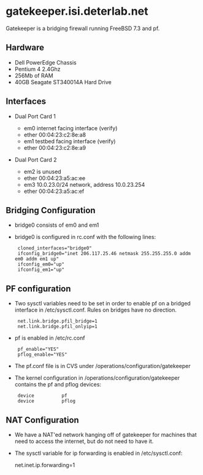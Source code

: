 # gatekeeper.isi.deterlab.net

Gatekeeper is a bridging firewall running FreeBSD 7.3 and pf.

## Hardware

* Dell PowerEdge Chassis
* Pentium 4 2.4Ghz
* 256Mb of RAM
* 40GB Seagate ST340014A Hard Drive

## Interfaces
* Dual Port Card 1
  * em0 internet facing interface (verify)
   * ether 00:04:23:c2:8e:a8
  * em1 testbed facing interface (verify)
   * ether 00:04:23:c2:8e:a9
  
* Dual Port Card 2
  * em2 is unused
   * ether 00:04:23:a5:ac:ee
  * em3 10.0.23.0/24 network, address 10.0.23.254
   * ether 00:04:23:a5:ac:ef

## Bridging Configuration

* bridge0 consists of em0 and em1
* bridge0 is configured in rc.conf with the following lines:
   	
	   cloned_interfaces="bridge0"
	   ifconfig_bridge0="inet 206.117.25.46 netmask 255.255.255.0 addm em0 addm em1 up"
	   ifconfig_em0="up"
	   ifconfig_em1="up"
	   

## PF configuration

* Two sysctl variables need to be set in order to enable pf on a bridged interface in /etc/sysctl.conf.  Rules on bridges have no direction.
   	
	   net.link.bridge.pfil_bridge=1
	   net.link.bridge.pfil_onlyip=1
	   
* pf is enabled in /etc/rc.conf
   	
	   pf_enable="YES"
	   pflog_enable="YES"
	   

* The pf.conf file is in CVS under /operations/configuration/gatekeeper

* The kernel configuration in /operations/configuration/gatekeeper contains the pf and pflog devices:
   	
	   device          pf
	   device          pflog
	   


## NAT Configuration

* We have a NAT'ed network hanging off of gatekeeper for machines that need to access the internet, but do not need to have it.
* The sysctl variable for ip forwarding is enabled in /etc/sysctl.conf:
 	
	 net.inet.ip.forwarding=1
	 

